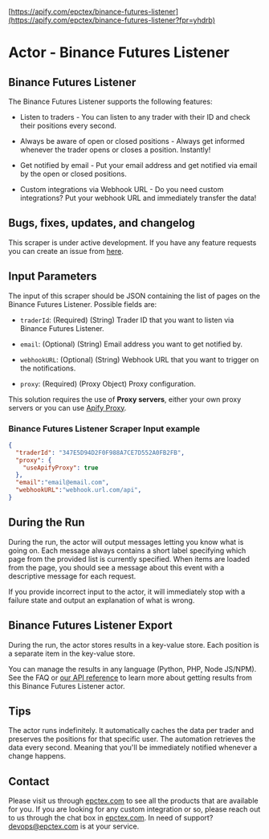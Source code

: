 [https://apify.com/epctex/binance-futures-listener](https://apify.com/epctex/binance-futures-listener?fpr=yhdrb)

# Actor - Binance Futures Listener

## Binance Futures Listener

The Binance Futures Listener supports the following features:

-   Listen to traders - You can listen to any trader with their ID and check their positions every second.

-   Always be aware of open or closed positions - Always get informed whenever the trader opens or closes a position. Instantly!

-   Get notified by email - Put your email address and get notified via email by the open or closed positions.

-   Custom integrations via Webhook URL - Do you need custom integrations? Put your webhook URL and immediately transfer the data!

## Bugs, fixes, updates, and changelog

This scraper is under active development. If you have any feature requests you can create an issue from [here](https://github.com/epctex/binance-futures-listener/issues).


## Input Parameters

The input of this scraper should be JSON containing the list of pages on the Binance Futures Listener. Possible fields are:

- `traderId`: (Required) (String) Trader ID that you want to listen via Binance Futures Listener.

- `email`: (Optional) (String) Email address you want to get notified by.

- `webhookURL`: (Optional) (String) Webhook URL that you want to trigger on the notifications.

- `proxy`: (Required) (Proxy Object) Proxy configuration.

This solution requires the use of **Proxy servers**, either your own proxy servers or you can use [Apify Proxy](https://www.apify.com/docs/proxy).


### Binance Futures Listener Scraper Input example

```json
{
  "traderId": "347E5D94D2F0F988A7CE7D552A0FB2FB",
  "proxy": {
    "useApifyProxy": true
  },
  "email":"email@email.com",
  "webhookURL":"webhook.url.com/api",
}
```

## During the Run

During the run, the actor will output messages letting you know what is going on. Each message always contains a short label specifying which page from the provided list is currently specified.
When items are loaded from the page, you should see a message about this event with a descriptive message for each request.

If you provide incorrect input to the actor, it will immediately stop with a failure state and output an explanation of what is wrong.

## Binance Futures Listener Export

During the run, the actor stores results in a key-value store. Each position is a separate item in the key-value store.

You can manage the results in any language (Python, PHP, Node JS/NPM). See the FAQ or <a href="https://www.apify.com/docs/api" target="blank">our API reference</a> to learn more about getting results from this Binance Futures Listener actor.

## Tips

The actor runs indefinitely. It automatically caches the data per trader and preserves the positions for that specific user. The automation retrieves the data every second. Meaning that you'll be immediately notified whenever a change happens.

## Contact
Please visit us through [epctex.com](https://epctex.com) to see all the products that are available for you. If you are looking for any custom integration or so, please reach out to us through the chat box in [epctex.com](https://epctex.com). In need of support? [devops@epctex.com](mailto:devops@epctex.com) is at your service.
